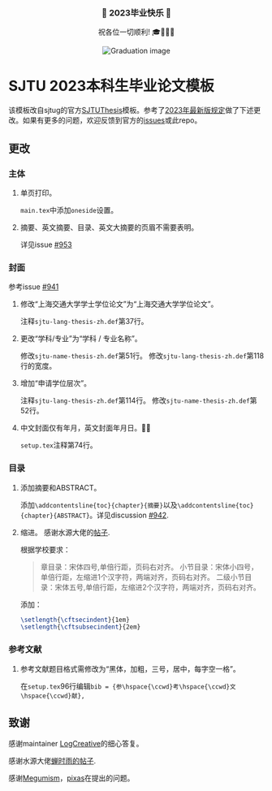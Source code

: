 <div align="center">
  <h3>🎉 2023毕业快乐 🎉</h3>
  <p>祝各位一切顺利! 🎓🎉🎊🥳</p>
  <img src="https://p7.itc.cn/q_70/images03/20230621/4f87443856da41819fbfc6372342e5b5.jpeg" alt="Graduation image">
</div>

# SJTU 2023本科生毕业论文模板


该模板改自sjtug的官方[SJTUThesis](https://github.com/sjtug/SJTUThesis)模板。参考了[2023年最新版规定](04-2023-05-30-2023年本科生毕业论文形式规范解读.pdf)做了下述更改。如果有更多的问题，欢迎反馈到官方的[issues](https://github.com/sjtug/SJTUThesis/issues)或此repo。

## 更改

### 主体

1. 单页打印。

    `main.tex`中添加`oneside`设置。

2. 摘要、英文摘要、目录、英文大摘要的页眉不需要表明。

    详见issue [#953](https://github.com/sjtug/SJTUThesis/discussions/953)

### 封面

参考issue [#941](https://github.com/sjtug/SJTUThesis/issues/941)

1. 修改“上海交通大学学士学位论文”为“上海交通大学学位论文”。

    注释`sjtu-lang-thesis-zh.def`第37行。

2. 更改“学科/专业”为“学科 / 专业名称”。

    修改`sjtu-name-thesis-zh.def`第51行。
    修改`sjtu-lang-thesis-zh.def`第118行的宽度。

3. 增加“申请学位层次”。

    注释`sjtu-lang-thesis-zh.def`第114行。
    修改`sjtu-name-thesis-zh.def`第52行。

4. 中文封面仅有年月，英文封面年月日。🤔🤨

    `setup.tex`注释第74行。

### 目录

1. 添加摘要和ABSTRACT。

    添加`\addcontentsline{toc}{chapter}{摘要}`以及`\addcontentsline{toc}{chapter}{ABSTRACT}`。详见discussion [#942](https://github.com/sjtug/SJTUThesis/discussions/942).

2. 缩进。
    感谢水源大佬的[帖子](https://shuiyuan.sjtu.edu.cn/t/topic/166804).

    根据学校要求：
    >章目录：宋体四号,单倍行距，页码右对齐。
    >小节目录：宋体小四号，单倍行距，左缩进1个汉字符，两端对齐，页码右对齐。
    >二级小节目录：宋体五号,单倍行距，左缩进2个汉字符，两端对齐，页码右对齐。

    添加：
    ```latex
    \setlength{\cftsecindent}{1em}
    \setlength{\cftsubsecindent}{2em}
    ```

### 参考文献

1. 参考文献题目格式需修改为“黑体，加粗，三号，居中，每字空一格”。

    在`setup.tex`96行编辑`bib = {参\hspace{\ccwd}考\hspace{\ccwd}文\hspace{\ccwd}献},`

## 致谢

感谢maintainer [LogCreative](https://github.com/LogCreative)的细心答复。

感谢水源大佬[蝉时雨的帖子](https://shuiyuan.sjtu.edu.cn/t/topic/166804).

感谢[Megumism](https://github.com/Megumism)，[pixas](https://github.com/pixas)在提出的问题。
